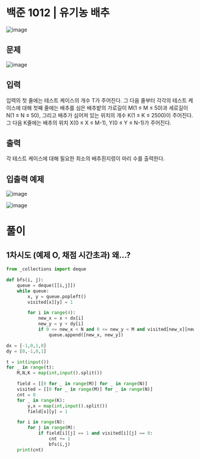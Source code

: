 # 백준 1012 | 유기농 배추

![image](https://user-images.githubusercontent.com/62331803/98461737-071bd980-21f2-11eb-916a-cf51029db8a3.png)

## 문제

![image](https://user-images.githubusercontent.com/62331803/98461752-26b30200-21f2-11eb-9272-95cf862c9c48.png)
<br>

## 입력
입력의 첫 줄에는 테스트 케이스의 개수 T가 주어진다. 그 다음 줄부터 각각의 테스트 케이스에 대해 첫째 줄에는 배추를 심은 배추밭의 가로길이 M(1 ≤ M ≤ 50)과 세로길이 N(1 ≤ N ≤ 50), 그리고 배추가 심어져 있는 위치의 개수 K(1 ≤ K ≤ 2500)이 주어진다. 그 다음 K줄에는 배추의 위치 X(0 ≤ X ≤ M-1), Y(0 ≤ Y ≤ N-1)가 주어진다.

## 출력
각 테스트 케이스에 대해 필요한 최소의 배추흰지렁이 마리 수를 출력한다.

## 입출력 예제
![image](https://user-images.githubusercontent.com/62331803/98461765-40ece000-21f2-11eb-8d8e-e04cbc918f05.png)
<br>

![image](https://user-images.githubusercontent.com/62331803/98461769-4d713880-21f2-11eb-8347-9f06fec66fbd.png)
<br>

# 풀이

## 1차시도 (예제 O, 채점 시간초과) 왜...?

```python
from _collections import deque

def bfs(i, j):
    queue = deque([[i,j]])
    while queue:
        x, y = queue.popleft()
        visited[x][y] = 1

        for i in range(4):
            new_x = x + dx[i]
            new_y = y + dy[i]
            if 0 <= new_x < N and 0 <= new_y < M and visited[new_x][new_y] == 0 and field[new_x][new_y] == 1:
                queue.append([new_x, new_y])

dx = [-1,0,1,0]
dy = [0,-1,0,1]

t = int(input())
for _ in range(t):
    M,N,K = map(int,input().split())

    field = [[0 for _ in range(M)] for _ in range(N)]
    visited = [[0 for _ in range(M)] for _ in range(N)]
    cnt = 0
    for _ in range(K):
        y,x = map(int,input().split())
        field[x][y] = 1

    for i in range(N):
        for j in range(M):
            if field[i][j] == 1 and visited[i][j] == 0:
                cnt += 1
                bfs(i,j)
    print(cnt)

```